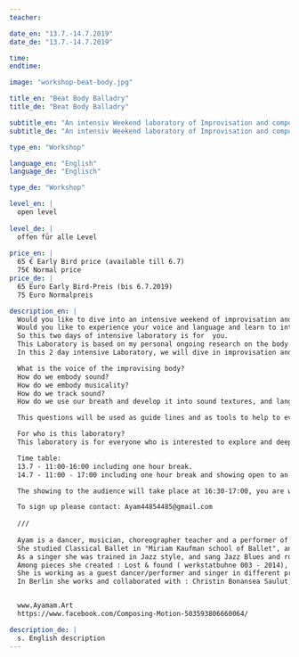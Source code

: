 ```yaml
---
teacher:

date_en: "13.7.-14.7.2019"
date_de: "13.7.-14.7.2019"

time: 
endtime: 

image: "workshop-beat-body.jpg"

title_en: "Beat Body Balladry"
title_de: "Beat Body Balladry"

subtitle_en: "An intensiv Weekend laboratory of Improvisation and composition"
subtitle_de: "An intensiv Weekend laboratory of Improvisation and composition"

type_en: "Workshop"

language_en: "English"
language_de: "Englisch"

type_de: "Workshop"

level_en: |
  open level  
  
level_de: |
  offen für alle Level  
  
price_en: |
  65 € Early Bird price (available till 6.7)  
  75€ Normal price
price_de: |
  65 Euro Early Bird-Preis (bis 6.7.2019)  
  75 Euro Normalpreis

description_en: |
  Would you like to dive into an intensive weekend of improvisation and composition with a group?  
  Would you like to experience your voice and language and learn to integrate it in your dance and performance making?   
  So this two days of intensive laboratory is for  you.  
  This Laboratory is based on my personal ongoing research on the body as a moving sound system, that I’m exploring for the past years, working with groups and directing pieces based on improvisation and instant composition, with live music, and the human voice.   
  In this 2 day intensive Laboratory, we will dive in improvisation and compositional skills, focusing on the body as a moving sound system.  

  What is the voice of the improvising body?  
  How do we embody sound?    
  How do we embody musicality?  
  How do we track sound?  
  How do we use our breath and develop it into sound textures, and language?  

  This questions will be used as guide lines and as tools to help to evolve and stimulate critical thinking skills of the mind of the dancing body, and the voice of the dancing body, so to learn to navigate through the material we are making, and listen to the material as its being done, as a musician that listens to his music by making it in the present moment, going to the unknown, and finding new ways of moving and creating a performance.  

  For who is this laboratory?  
  This laboratory is for everyone who is interested to explore and deepen the research on the sounding body in a performance context.  

  Time table:   
  13.7 - 11:00-16:00 including one hour break.   
  14.7 - 11:00 - 17:00 including one hour break and showing open to an audience.   

  The showing to the audience will take place at 16:30-17:00, you are welcome to invite your friends, entrance is free of charge!  

  To sign up please contact: Ayam44854485@gmail.com  
  
  ///  
  
  Ayam is a dancer, musician, choreographer teacher and a performer of many different performance art and healing practises in which sound voice and movement becomes a media of communication discovery and creation. She trained as a professional gymnast as a child, and later as a professional dancer, acrobat, actor and singer.
  She studied Classical Ballet in "Miriam Kaufman school of Ballet", and Relies technique and improvisation at "Yasmeen Godder" dance company. She danced for "Kamea dance company", "Toleda"(Josef Tmim), Yael Orni dance company in Israel. She worked in "Fly y" aerial dance theatre (where she trained as an aerial acrobat), The Israeli opera house, and national theatre for children and youth.
  As a singer she was trained in Jazz style, and sang Jazz Blues and rock, and performed in jazz cafes in Berlin, and as part of theater pieces. Since 2013 Ayam is researching, developing and creating her own work in the field of instant composition and improvisation.
  Among pieces she created : Lost & found ( werkstatbuhne 003 - 2014), Chromatic Fieleds (60 minutes performance series Mime Centrum), and directed the piece "How long is now" that was presented three times : "commonground" Tanzfabrik Berlin, "Soundance" Festival Dock11, and "Now festival" - "Verlin" in Berlin 2017-2018, and "Be Coming Through" that was presented in "Commonground" Tanzfabrik Berlin. The pieces are based on Improvisation and instant composition, with live musicians.
  She is working as a guest dancer/performer and singer in different productions, and collaborating with dancers, singers, musicians, visual artist, and performers from diverse backgrounds. working for choreographers in dance pieces, improvisation performances, concerts, and different productions around Germany and Europe.
  In Berlin she works and collaborated with : Christin Bonansea Saulut, Yoriko Maeno, Sandra Man and Moriz Majce, Jadi Carboni, Sasa Pavic, Alessio Travisanni(LTT Company), Jagna Anderson, WielandMoeller, Minagawa Takushi, Gábor Hartyáni, Eldar Baruch, and more.


  www.Ayamam.Art  
  https://www.facebook.com/Composing-Motion-503593806660064/

description_de: |
  s. English description
---
```




